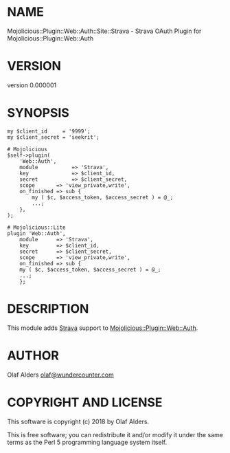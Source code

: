 # NAME

Mojolicious::Plugin::Web::Auth::Site::Strava - Strava OAuth Plugin for Mojolicious::Plugin::Web::Auth

# VERSION

version 0.000001

# SYNOPSIS

    my $client_id     = '9999';
    my $client_secret = 'seekrit';

    # Mojolicious
    $self->plugin(
        'Web::Auth',
        module           => 'Strava',
        key              => $client_id,
        secret           => $client_secret,
        scope       => 'view_private,write',
        on_finished => sub {
            my ( $c, $access_token, $access_secret ) = @_;
            ...;
        },
    );

    # Mojolicious::Lite
    plugin 'Web::Auth',
        module      => 'Strava',
        key         => $client_id,
        secret      => $client_secret,
        scope       => 'view_private,write',
        on_finished => sub {
        my ( $c, $access_token, $access_secret ) = @_;
        ...;
        };

# DESCRIPTION

This module adds [Strava](https://developers.strava.com/docs/authentication/)
support to [Mojolicious::Plugin::Web::Auth](https://metacpan.org/pod/Mojolicious::Plugin::Web::Auth).

# AUTHOR

Olaf Alders <olaf@wundercounter.com>

# COPYRIGHT AND LICENSE

This software is copyright (c) 2018 by Olaf Alders.

This is free software; you can redistribute it and/or modify it under
the same terms as the Perl 5 programming language system itself.
